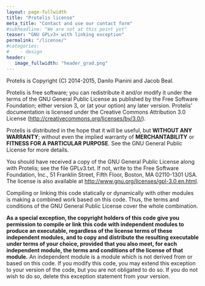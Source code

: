 ```yaml
---
layout: page-fullwidth
title: "Protelis license"
meta_title: "Contact and use our contact form"
#subheadline: "We are not at this point yet"
teaser: "GNU GPLv3+ with linking exception"
permalink: "/license/"
#categories:
#    - design
header:
   image_fullwidth: "header_grad.png"
---
```


Protelis is Copyright (C) 2014-2015, Danilo Pianini and Jacob Beal.

Protelis is free software; you can redistribute it and/or modify it under the terms of the GNU General Public License as published by the Free Software Foundation; either version 3, or (at your option) any later version.  Protelis' documentation is licensed under the Creative Commons Attribution 3.0 License (<http://creativecommons.org/licenses/by/3.0/>).

Protelis is distributed in the hope that it will be useful, but **WITHOUT ANY WARRANTY**; without even the implied warranty of **MERCHANTABILITY** or **FITNESS FOR A PARTICULAR PURPOSE**.  See the GNU General Public License for more details.

You should have received a copy of the GNU General Public License along with Protelis; see the file GPLv3.txt.  If not, write to the Free Software Foundation, Inc., 51 Franklin Street, Fifth Floor, Boston, MA 02110-1301 USA. The license is also available at <http://www.gnu.org/licenses/gpl-3.0.en.html>.

Compiling or linking this code statically or dynamically with other modules is making a combined work based on this code.  Thus, the terms and conditions of the GNU General Public License cover the whole combination.

**As a special exception, the copyright holders of this code give you permission to compile or link this code with independent modules to produce an executable, regardless of the license terms of these independent modules, and to copy and distribute the resulting executable under terms of your choice, provided that you also meet, for each independent module, the terms and conditions of the license of that module.**  An independent module is a module which is not derived from or based on this code.  If you modify this code, you may extend this exception to your version of the code, but you are not obligated to do so.  If you do not wish to do so, delete this exception statement from your version.
